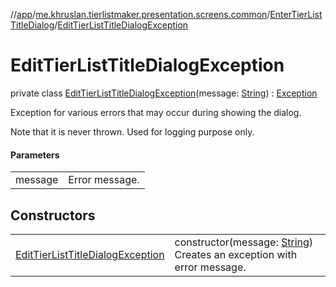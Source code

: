 //[app](../../../../index.md)/[me.khruslan.tierlistmaker.presentation.screens.common](../../index.md)/[EnterTierListTitleDialog](../index.md)/[EditTierListTitleDialogException](index.md)

# EditTierListTitleDialogException

private class [EditTierListTitleDialogException](index.md)(message: [String](https://kotlinlang.org/api/latest/jvm/stdlib/kotlin/-string/index.html)) : [Exception](https://developer.android.com/reference/kotlin/java/lang/Exception.html)

Exception for various errors that may occur during showing the dialog.

Note that it is never thrown. Used for logging purpose only.

#### Parameters

| | |
|---|---|
| message | Error message. |

## Constructors

| | |
|---|---|
| [EditTierListTitleDialogException](-edit-tier-list-title-dialog-exception.md) | constructor(message: [String](https://kotlinlang.org/api/latest/jvm/stdlib/kotlin/-string/index.html))<br>Creates an exception with error message. |
